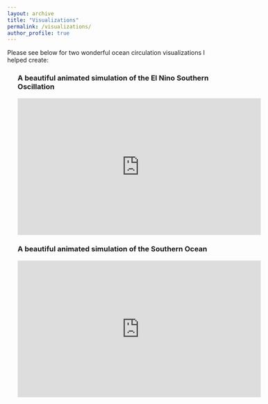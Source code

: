 ```yaml
---
layout: archive
title: "Visualizations"
permalink: /visualizations/
author_profile: true
---
```


<section class="page__content" itemprop="text">

<p>Please see below for two wonderful ocean circulation visualizations I helped create:</p>

<ul>

<h3> A beautiful animated simulation of the El Nino Southern Oscillation</h3>
<iframe width="560" height="315" src="https://www.youtube.com/embed/gaFjlZxM7S4" title="YouTube video player" frameborder="0" allow="accelerometer; autoplay; clipboard-write; encrypted-media; gyroscope; picture-in-picture" allowfullscreen></iframe>


<h3> A beautiful animated simulation of the Southern Ocean</h3>
<iframe width="560" height="315" src="https://www.youtube.com/embed/8VMSF28J9H4" title="YouTube video player" frameborder="0" allow="accelerometer; autoplay; clipboard-write; encrypted-media; gyroscope; picture-in-picture" allowfullscreen></iframe>


<ul>

